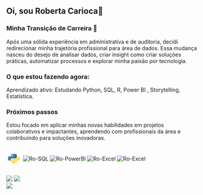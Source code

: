 ## Oi, sou Roberta Carioca👋


### Minha Transição de Carreira 🚀


Após uma sólida experiência em administrativa e de auditoria, decidi redirecionar minha trajetória profissional para área de dados. 
Essa mudança nasceu do desejo de analisar dados, criar insight como criar soluções práticas, automatizar processos e explorar minha paixão por tecnologia.

### O que estou fazendo agora:

Aprendizado ativo: Estudando Python, SQL, R, Power BI , Storytelling, Estatística.

### Próximos passos
Estou focado em aplicar minhas novas habilidades em projetos colaborativos e impactantes, aprendendo com profissionais da área e contribuindo para soluções inovadoras.

<div style="display: inline_block"><br>

  <img align="center" alt="Ro-Python" height="30" width="40" src="https://raw.githubusercontent.com/devicons/devicon/master/icons/python/python-original.svg">
  <img align="center" alt="Ro-SQL" height="30" width="40" src="https://github.com/user-attachments/assets/881e7854-5555-470e-940f-b8fbf920bd45">
  <img align="center" alt="Ro-PowerBI" height="40" width="40" src="https://img.icons8.com/?size=100&id=3sGOUDo9nJ4k&format=png&color=000000">
  <img align="center" alt="Ro-Excel" height="40" width="40" src="https://img.icons8.com/?size=100&id=117561&format=png&color=000000">
  <img align="center" alt="Ro-Excel" height="30" width="40" src="https://github.com/user-attachments/assets/f597a3ed-ff05-45a4-a607-320e1cbd4cc4">
</div>
  
  ##
<div> 
  <a href = "mailto:rocaribraz@gmail.com"><img src="https://img.shields.io/badge/-Gmail-%23333?style=for-the-badge&logo=gmail&logoColor=white" target="_blank"></a>
  <a href="https://www.linkedin.com/in/robertacarioca/" target="_blank"><img src="https://img.shields.io/badge/-LinkedIn-%230077B5?style=for-the-badge&logo=linkedin&logoColor=white" target="_blank"></a> 
</div>


<picture>
  <source
    srcset="https://github-readme-stats.vercel.app/api?username=anuraghazra&show_icons=true&theme=dark"
    media="(prefers-color-scheme: dark)"
  />
  <source
    srcset="https://github-readme-stats.vercel.app/api?username=anuraghazra&show_icons=true"
    media="(prefers-color-scheme: light), (prefers-color-scheme: no-preference)"
  />
  <img src="https://github-readme-stats.vercel.app/api?username=anuraghazra&show_icons=true" />
</picture>


<!--
**Ro-Cari/Ro-Cari** is a ✨ _special_ ✨ repository because its `README.md` (this file) appears on your GitHub profile.
Projetos pessoais: Aplicando o que aprendo em projetos reais, como [cite um exemplo de projeto].
Desenvolvimento contínuo: Concluí cursos como [cite cursos relevantes], e sigo me aprofundando em [tecnologias ou áreas de interesse].

Here are some ideas to get you started:

- 🔭 I’m currently working on ...
- 🌱 I’m currently learning ...
- 👯 I’m looking to collaborate on ...
- 🤔 I’m looking for help with ...
- 💬 Ask me about ...
- 📫 How to reach me: ...
- 😄 Pronouns: ...
- ⚡ Fun fact: ...
-->
